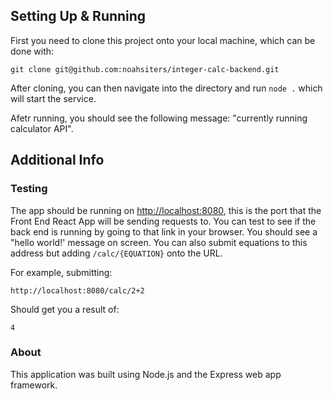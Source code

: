 ## Setting Up & Running
First you need to clone this project onto your local machine, which can be done with:
```
git clone git@github.com:noahsiters/integer-calc-backend.git
```

After cloning, you can then navigate into the directory and run `node .` which will start the service.

Afetr running, you should see the following message: "currently running calculator API".

## Additional Info
### Testing
The app should be running on [http://localhost:8080](http://localhost:8080), this is the port that the Front End React App will be sending requests to. You can test to see if the back end is running by going to that link in your browser. You should see a "hello world!' message on screen. You can also submit equations to this address but adding `/calc/{EQUATION}` onto the URL.

For example, submitting:
```
http://localhost:8080/calc/2+2
```
Should get you a result of:
```
4
```
### About
This application was built using Node.js and the Express web app framework.
